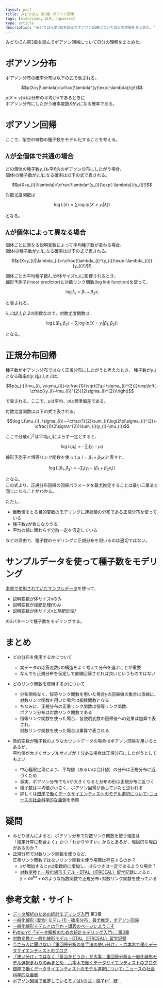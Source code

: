 ```yaml
---
layout: post
title: みどりぼん 第3章 ポアソン回帰
tags: [midoribon, GLM, Japanese]
type: article
description: "みどりぼん第3章を読んでポアソン回帰について自分の理解をまとめた。"
---
```


みどりぼん第3章を読んでポアソン回帰について自分の理解をまとめた。

<!-- more -->

# ポアソン分布

ポアソン分布の確率分布は以下の式で表される。

$$p(X=y|\lambda)=\cfrac{\lambda^{y}\exp(-\lambda)}{y!}$$

$p(X=y\|\lambda)$は分布の平均が$\lambda$であるときに  
ポアソン分布にしたがう確率変数$X$が$y$になる確率である。

# ポアソン回帰

ここで、架空の植物の種子数をモデル化することを考える。

## $\lambda$が全個体で共通の場合

どの個体の種子数$y\_{i}$も平均$\lambda$のポアソン分布にしたがう場合、  
個体$i$の種子数が$y\_{i}$になる確率は以下の式で表される。

$$p(X=y_{i}|\lambda)=\cfrac{\lambda^{y_{i}}\exp(-\lambda)}{y_{i}!}$$

対数尤度関数は

$$\log L(\lambda)=\sum_{i}\log(p(X=y_{i}|\lambda))$$

となる。


## $\lambda$が個体によって異なる場合

個体ごとに異なる説明変数によって平均種子数が変わる場合、  
個体$i$の種子数が$y\_{i}$になる確率は以下の式で表される。

$$p(X=y_{i}|\lambda_{i})=\cfrac{\lambda_{i}^{y_{i}}\exp(-\lambda_{i})}{y_{i}!}$$

個体ごとの平均種子数$\lambda\_{i}$が体サイズ$x\_{i}$に影響されるとき、  
線形予測子(linear predictor)と対数リンク関数(log link function)を使って、  

$$\log \lambda_{i} = \beta_{1}+\beta_{2}x_{i}$$

と表される。  

$\lambda\_{i}$は$\beta\_{1}, \beta\_{2}$の関数なので、対数尤度関数は

$$\log L(\beta_{1},\beta_{2})=\sum_{i}\log(p(X=y_{i}|\beta_{1},\beta_{2}))$$

となる。

# 正規分布回帰

種子数がポアソン分布ではなく正規分布にしたがうと考えたとき、
種子数が$y\_{i}$となる確率$p(y\_{i}\|\mu\_{i}, \sigma\_{i})$は、

$$p(y_{i}|\mu_{i}, \sigma_{i})=\cfrac{1}{\sqrt{2\pi \sigma_{i}^{2}}}\exp\left(-\cfrac{(y_{i}-\mu_{i})^{2}}{2\sigma_{i}^{2}}\right)$$

で表される。ここで、$\mu$は平均、$\sigma$は標準偏差である。  

対数尤度関数は以下の式で表される。

$$\log L(\mu_{i}, \sigma_{i})=-\cfrac{1}{2}\sum_{i}\log(2\pi\sigma_{i}^{2})-\cfrac{1}{2\sigma^{2}}\sum_{i}(y_{i}-\mu_{i})$$

ここで分散$\sigma\_{i}^{2}$は平均$\mu\_{i}$によらず一定とすると、

$$\log L(\mu_{i})=-\sum_{i}(y_{i}-\mu_{i})$$

線形予測子と恒等リンク関数を使って$\mu\_{i}=\beta_{1}+\beta_{2}x_{i}$と表すと、

$$\log L(\beta_{1},\beta_{2})=-\sum_{i}(y_{i}-(\beta_{1}+\beta_{2}x_{i}))$$

となる。  
この式より、正規分布回帰の回帰パラメータを最尤推定することは最小二乗法と同じになることがわかる。

ただし、

* 離散値をとる目的変数のモデリングに連続値の分布である正規分布を使っている
* 種子数$y$が負になりうる
* 平均の値に関わらず分散一定を仮定している

などの理由で、種子数のモデリングに正規分布を用いるのは適切ではない。


# サンプルデータを使って種子数をモデリング

[本書で使用されていたサンプルデータ](http://hosho.ees.hokudai.ac.jp/~kubo/stat/iwanamibook/fig/poisson/data3a.csv)を使って、  

* 説明変数が体サイズ$x$のみ
* 説明変数が施肥処理$f$のみ
* 説明変数が体サイズ$x$と施肥処理$f$

の3パターンで種子数をモデリングする。

<script src="https://gist.github.com/ysk24ok/436f5ce58560919530ca5608a93110d6.js"></script>

# まとめ

* どの分布を使用するかについて
  - 実データの応答変数$y$の構造をよく考えて分布を選ぶことが重要
  - なんでも正規分布を仮定して直線回帰させれば良いというものではない

* どのリンク関数を使用するかについて
  - 分布関係なく、恒等リンク関数を用いた場合$y$の回帰値の集合は直線に、  
    対数リンク関数を用いた場合は指数関数となる
  - ちなみに、正規分布の正準リンク関数は恒等リンク関数、  
    ポアソン分布は対数リンク関数である
  - 恒等リンク関数を使った場合、各説明変数の回帰値への効果は加算で表され、  
    対数リンク関数を使った場合は乗算で表される

* 目的変数が種子数のようなカウントデータの場合はポアソン回帰を用いるとあるが、  
  平均値が大きくサンプルサイズが十分ある場合は正規分布にしたがうとしてもよい
  - 中心極限定理により、平均値（あるいは合計値）の分布は正規分布に近づくため
  - 事実、ポアソン分布でも$\lambda$が大きくなると分布の形は正規分布に近づく
  - 種子数は平均値が小さく、ポアソン回帰が適していたと思われる
  - 詳しくは[銀座で働くデータサイエンティストのモデル選択について: ニュースの社会科学的な裏側](http://www.anlyznews.com/2013/09/blog-post_2173.html)を参照

# 疑問

* みどりぼんによると、ポアソン分布で対数リンク関数を使う理由は  
  「推定計算に都合よく」かつ「わかりやすい」からとあるが、理論的な理由があるのか？
* 正規分布で対数リンク関数を使うなど、  
  正準リンク関数ではないリンク関数を使う場面は存在するのか？
    - $x$が増加すると$y$は指数的に増加し、ばらつきは一定であるような場合？
    - [対数変換と一般化線形モデル - DTAL（旧RCEAL）留学記録](http://d.hatena.ne.jp/mrkm-a/20140513/p1)によると、  
      $y=a e^{bx}+\epsilon$のような指数関数で正規分布+対数リンク関数を使っている


# 参考文献・サイト

* [データ解析のための統計モデリング入門](http://hosho.ees.hokudai.ac.jp/~kubo/ce/IwanamiBook.html) 第3章
* [一般化線形 (混合) モデル (1) - 確率分布，最尤推定，ポアソン回帰](http://hosho.ees.hokudai.ac.jp/~kubo/stat/2013/ou1/kubostat2013ou1.pdf)
* [一般化線形モデルとは何か - 講義のページにようこそ](http://d.hatena.ne.jp/tomsekiguchi/20140209/1391944929)
* [Pythonで「データ解析のための統計モデリング入門」：第3章](http://imaimamu.com/archives/1928)
* [対数変換と一般化線形モデル - DTAL（旧RCEAL）留学記録](http://d.hatena.ne.jp/mrkm-a/20140513/p1)
* [今さら人に聞けない「重回帰分析の各手法の使い分け」 - 六本木で働くデータサイエンティストのブログ](http://tjo.hatenablog.com/entry/2013/09/18/235052)
* [「使い分け」ではなく「妥当かどうか」が大事：重回帰分析＆一般化線形モデル選択まわりの再まとめ - 六本木で働くデータサイエンティストのブログ](http://tjo.hatenablog.com/entry/2013/09/23/232814)
* [銀座で働くデータサイエンティストのモデル選択について: ニュースの社会科学的な裏側](http://www.anlyznews.com/2013/09/blog-post_2173.html)
* [ポアソン回帰で推定しているモノはλの式 -  餡子付゛録゛](http://uncorrelated.hatenablog.com/entry/20130919/1379599682)

